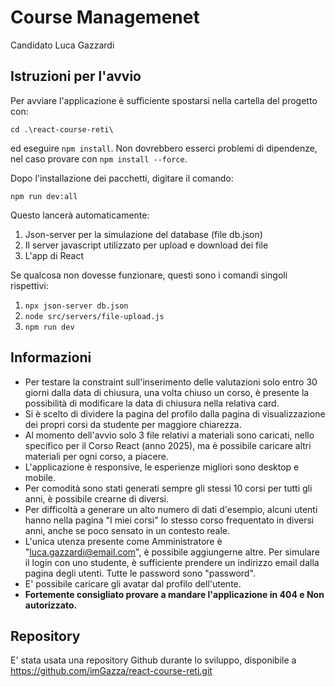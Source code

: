 # Course Managemenet

Candidato Luca Gazzardi

## Istruzioni per l'avvio

Per avviare l'applicazione è sufficiente spostarsi nella cartella del progetto con:

```cd .\react-course-reti\```

ed eseguire ```npm install```.
Non dovrebbero esserci problemi di dipendenze, nel caso provare con ```npm install --force```.

Dopo l'installazione dei pacchetti, digitare il comando:

```npm run dev:all```

Questo lancerà automaticamente:

1. Json-server per la simulazione del database (file db.json)
2. Il server javascript utilizzato per upload e download dei file
3. L'app di React

Se qualcosa non dovesse funzionare, questi sono i comandi singoli rispettivi:

1. ```npx json-server db.json```
2. ```node src/servers/file-upload.js```
3. ```npm run dev```

## Informazioni

- Per testare la constraint sull'inserimento delle valutazioni solo entro 30 giorni dalla data di chiusura, una volta chiuso un corso, è presente la possibilità di modificare la data di chiusura nella relativa card.
- Si è scelto di dividere la pagina del profilo dalla pagina di visualizzazione dei propri corsi da studente per maggiore chiarezza.
- Al momento dell'avvio solo 3 file relativi a materiali sono caricati, nello specifico per il Corso React (anno 2025), ma è possibile caricare altri materiali per ogni corso, a piacere.
- L'applicazione è responsive, le esperienze migliori sono desktop e mobile.
- Per comodità sono stati generati sempre gli stessi 10 corsi per tutti gli anni, è possibile crearne di diversi.
- Per difficoltà a generare un alto numero di dati d'esempio, alcuni utenti hanno nella pagina "I miei corsi" lo stesso corso frequentato in diversi anni, anche se poco sensato in un contesto reale.
- L'unica utenza presente come Amministratore è "luca.gazzardi@email.com", è possibile aggiungerne altre. Per simulare il login con uno studente, è sufficiente prendere un indirizzo email dalla pagina degli utenti. Tutte le password sono "password".
- E' possibile caricare gli avatar dal profilo dell'utente.
- **Fortemente consigliato provare a mandare l'applicazione in 404 e Non autorizzato.**

## Repository

E' stata usata una repository Github durante lo sviluppo, disponibile a <https://github.com/imGazza/react-course-reti.git>

